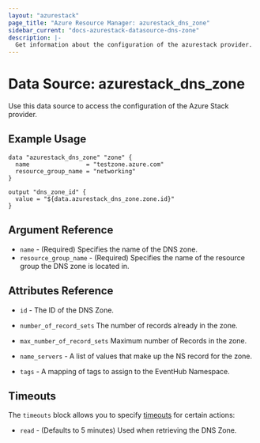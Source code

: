 ```yaml
---
layout: "azurestack"
page_title: "Azure Resource Manager: azurestack_dns_zone"
sidebar_current: "docs-azurestack-datasource-dns-zone"
description: |-
  Get information about the configuration of the azurestack provider.
---
```


# Data Source: azurestack_dns_zone

Use this data source to access the configuration of the Azure Stack
provider.

## Example Usage

```hcl
data "azurestack_dns_zone" "zone" {
  name                = "testzone.azure.com"
  resource_group_name = "networking"
}

output "dns_zone_id" {
  value = "${data.azurestack_dns_zone.zone.id}"
}
```

## Argument Reference

* `name` - (Required) Specifies the name of the DNS zone.
* `resource_group_name` - (Required) Specifies the name of the resource group the DNS zone is located in.

## Attributes Reference

* `id` - The ID of the DNS Zone.

* `number_of_record_sets` The number of records already in the zone.
* `max_number_of_record_sets` Maximum number of Records in the zone.
* `name_servers` - A list of values that make up the NS record for the zone.
* `tags` - A mapping of tags to assign to the EventHub Namespace.

## Timeouts

The `timeouts` block allows you to specify [timeouts](https://www.terraform.io/docs/configuration/resources.html#timeouts) for certain actions:

* `read` - (Defaults to 5 minutes) Used when retrieving the DNS Zone.